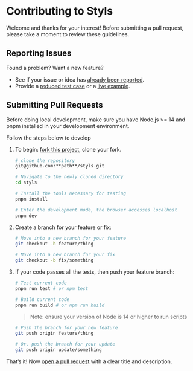 # Contributing to Styls

Welcome and thanks for your interest! Before submitting a pull request, please take a moment to review these guidelines.

## Reporting Issues

Found a problem? Want a new feature?

- See if your issue or idea has [already been reported].
- Provide a [reduced test case] or a [live example].

## Submitting Pull Requests

Before doing local development, make sure you have Node.js >= 14 and pnpm installed in your development environment.

Follow the steps below to develop

1. To begin: [fork this project], clone your fork.

   ```bash
   # clone the repository
   git@github.com:**path**/styls.git

   # Navigate to the newly cloned directory
   cd styls

   # Install the tools necessary for testing
   pnpm install

   # Enter the development mode, the browser accesses localhost
   pnpm dev
   ```

2. Create a branch for your feature or fix:

   ```bash
   # Move into a new branch for your feature
   git checkout -b feature/thing
   ```

   ```bash
   # Move into a new branch for your fix
   git checkout -b fix/something
   ```

3. If your code passes all the tests, then push your feature branch:

   ```bash
   # Test current code
   pnpm run test # or npm test

   # Build current code
   pnpm run build # or npm run build
   ```

   > Note: ensure your version of Node is 14 or higher to run scripts

   ```bash
   # Push the branch for your new feature
   git push origin feature/thing
   ```

   ```bash
   # Or, push the branch for your update
   git push origin update/something
   ```

That’s it! Now [open a pull request] with a clear title and description.

[already been reported]: https://github.com/l-zoy/styls/issues
[fork this project]: https://github.com/l-zoy/styls/fork
[live example]: https://codesandbox.io/
[open a pull request]: https://help.github.com/articles/using-pull-requests/
[reduced test case]: https://css-tricks.com/reduced-test-cases/
